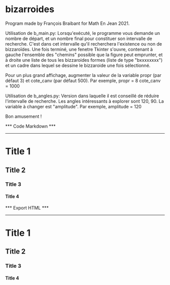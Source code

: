 # bizarroides
Program made by François Braibant for Math En Jean 2021.


Utilisation de b_main.py: 
Lorsqu'exécuté, le programme vous demande un nombre de départ, et un nombre final pour constituer son intervalle de recherche. C'est dans cet intervalle qu'il recherchera l'existence ou non de bizzaroïdes. Une fois terminé, une fenetre Tkinter s'ouvre, contenant à gauche l'ensemble des "chemins" possible que la figure peut emprunter, et à droite une liste de tous les bizzaroides formes (liste de type "bxxxxxxxx") et un cadre dans lequel se dessine le bizzaroide une fois sélectionné.

Pour un plus grand affichage, augmenter la valeur de la variable propr (par défaut 3) et cote_canv (par défaut 500). 
Par exemple, 
propr = 8
cote_canv = 1000

Utilisation de b_angles.py:
Version dans laquelle il est conseillé de réduire l'intervalle de recherche. Les angles intéressants à explorer sont 120, 90.
La variable à changer est "amplitude". 
Par exemple,
amplitude = 120

Bon amusement ! 

*** Code Markdown ***
*********************

Title 1
==
Title 2
-
### Title 3 #
####  Title 4
*** Export HTML ***
*******************

<h1>Title 1</h1>
<h2>Title 2</h2>
<h3>Title 3</h3>
<h4>Title 4</h4>

